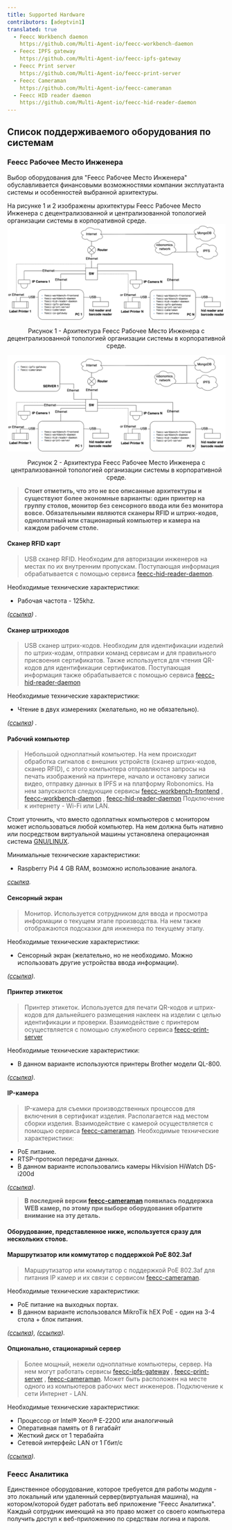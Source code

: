 ```yaml
---
title: Supported Hardware
contributors: [adeptvin1]
translated: true
  - Feecc Workbench daemon
    https://github.com/Multi-Agent-io/feecc-workbench-daemon
  - Feecc IPFS gateway
    https://github.com/Multi-Agent-io/feecc-ipfs-gateway
  - Feecc Print server
    https://github.com/Multi-Agent-io/feecc-print-server
  - Feecc Cameraman
    https://github.com/Multi-Agent-io/feecc-cameraman
  - Feecc HID reader daemon
    https://github.com/Multi-Agent-io/feecc-hid-reader-daemon
---
```


## Список поддерживаемого оборудования по системам

### Feecc Рабочее Место Инженера

Выбор оборудования для "Feecc Рабочее Место Инженера" обуславливается финансовыми возможностями компании эксплуатанта
системы и особенностей выбранной архитектуры.

На рисунке 1 и 2 изображены архитектуры Feecc Рабочее Место Инженера с децентрализованной и централизованной топологией
организации системы в корпоративной среде.
![architec1](../images/feecc-system-architecture/picture1.png)

<p align="center">
Рисунок 1 - Архитектура Feecc Рабочее Место Инженера с децентрализованной топологией организации системы в корпоративной среде.
</p>

![architec2](../images/feecc-system-architecture/picture2.png)

<p align="center">
Рисунок 2 - Архитектура Feecc Рабочее Место Инженера с централизованной топологией организации системы в корпоративной среде.
</p>

> **Стоит отметить, что это не все описанные архитектуры и существуют более экономные варианты: один принтер на группу
столов, монитор без сенсорного ввода или без монитора вовсе. Обязательными являются сканеры RFID и штрих-кодов,
одноплатный или стационарный компьютер и камера на каждом рабочем столе.**

#### **Сканер RFID карт**

> USB сканер RFID. Необходим для авторизации инженеров на местах по их внутренним пропускам. Поступающая информация
> обрабатывается с помощью сервиса [feecc-hid-reader-daemon](https://github.com/Multi-Agent-io/feecc-hid-reader-daemon).

Необходимые технические характеристики:

- Рабочая частота - 125khz.

*([ссылка](https://aliexpress.ru/item/1005003579675742.html?spm=a2g2w.productlist.0.0.190ad16cWCptVr&sku_id=12000026804509353))
.*

#### **Сканер штрихкодов**

> USB сканер штрих-кодов. Необходим для идентификации изделий по штрих-кодам, отправки команд сервисам и для правильного
> присвоения сертификатов. Также используется для чтения QR-кодов для идентификации сертификатов. Поступающая информация
> также обрабатывается с помощью
> сервиса [feecc-hid-reader-daemon](https://github.com/Multi-Agent-io/feecc-hid-reader-daemon)

Необходимые технические характеристики:

- Чтение в двух измерениях (желательно, но не обязательно).

*([ссылка](https://aliexpress.ru/item/32902727438.html?spm=a2g2w.productlist.0.0.263d68c5fTwi8J&sku_id=10000009784771593))
.*

#### **Рабочий компьютер**

> Небольшой одноплатный компьютер. На нем происходит обработка сигналов с внешних устройств (сканер штрих-кодов, сканер
> RFID), с этого компьютера отправляются запросы на печать изображений на принтере, начало и остановку записи видео,
> отправку данных в IPFS и на платформу Robonomics. На нем запускаются следующие
> сервисы [feecc-workbench-frontend](https://github.com/Multi-Agent-io/feecc-workbench-frontend)
> , [feecc-workbench-daemon](https://github.com/Multi-Agent-io/feecc-workbench-daemon)
> , [feecc-hid-reader-daemon](https://github.com/Multi-Agent-io/feecc-hid-reader-daemon)
> Подключение к интернету - Wi-Fi или LAN.

Стоит уточнить, что вместо одоплатных компьютеров с монитором может использоваться любой компьютер. На нем должна быть
нативно или посредством виртуальной машины установлена операционная система [GNU/LINUX](https://www.gnu.org/).

Минимальные технические характеристики:

- Raspberry Pi4 4 GB RAM, возможно использование аналога.

*[ссылка](https://www.cytron.io/p-raspberry-pi-4-model-b-4gb).*

#### **Сенсорный экран**

> Монитор. Используется сотрудником для ввода и просмотра информации о текущем этапе производства. На нем также
> отображаются подсказки для инженера по текущему этапу.

Необходимые технические характеристики:

- Сенсорный экран (желательно, но не необходимо. Можно использовать другие устройства ввода информации).

*([ссылка](https://www.asus.com/Displays-Desktops/Monitors/Touch/VT168H/)).*

#### **Принтер этикеток**

> Принтер этикеток. Используется для печати QR-кодов и штрих-кодов для дальнейшего размещения наклеек на изделии с целью
> идентификации и проверки. Взаимодействие с принтером осуществляется с помощью служебного
> сервиса [feecc-print-server](https://github.com/Multi-Agent-io/feecc-print-server)

Необходимые технические характеристики:

- В данном варианте используются принтеры Brother модели QL-800.

*([ссылка](https://www.brother-usa.com/products/ql800)).*

#### **IP-камера**

> IP-камера для съемки производственных процессов для включения в сертификат изделия. Располагается над местом сборки
> изделия.
> Взаимодействие с камерой осуществляется с помощью
> сервиса [feecc-cameraman](https://github.com/Multi-Agent-io/feecc-cameraman).
> Необходимые технические характеристики:

- PoE питание.
- RTSP-протокол передачи данных.
- В данном варианте использовались камеры Hikvision HiWatch DS-i200d

*([ссылка](https://www.hi-watch.eu/en-us/product/1986/ip-camera/bullet-camera/2-0-mp-ir-network-bullet-camera)).*
> **В последней версии [feecc-cameraman](https://github.com/Multi-Agent-io/feecc-cameraman) появилась поддержка WEB
камер, по этому при выборе оборудования обратите внимание на эту деталь.**

#### **Оборудование, представленное ниже, используется сразу для нескольких столов.**

#### **Маршрутизатор или коммутатор с поддержкой PoE 802.3af**

> Маршрутизатор или коммутатор с поддержкой PoE 802.3af для питания IP камер и их связи с
> сервисом [feecc-cameraman](https://github.com/Multi-Agent-io/feecc-cameraman).

Необходимые технические характеристики:

- PoE питание на выходных портах.
- В данном варианте использовался MikroTik hEX PoE - один на 3-4 стола + блок питания.

*([ссылка](https://mikrotik.com/product/RB960PGS)), ([ссылка](https://mikrotik.com/product/48POW)).*

#### **Опционально, стационарный сервер**

> Более мощный, нежели одноплатные компьютеры, сервер. На нем могут работать
> сервисы [feecc-ipfs-gateway](https://github.com/Multi-Agent-io/feecc-ipfs-gateway)
> , [feecc-print-server](https://github.com/Multi-Agent-io/feecc-print-server)
> , [feecc-cameraman](https://github.com/Multi-Agent-io/feecc-cameraman). Может быть расположен
> на месте одного из компьютеров рабочих мест инженеров. Подключение к сети Интернет - LAN.

Необходимые технические характеристики:

- Процессор от Intel® Xeon® E-2200 или аналогичный
- Оперативная память от 8 гигабайт
- Жесткий диск от 1 терабайта
- Сетевой интерфейс LAN от 1 Гбит/с

*([ссылка](https://www.dell.com/en-us/shop/cty/pdp/spd/poweredge-r240/pe_r240_tm_vi_vp_sb)).*

### Feecc Аналитика

Единственное оборудование, которое требуется для работы модуля - это локальный или удаленный сервер(виртуальная машина),
на котором/которой будет работать веб приложение "Feecc Аналитика". Каждый сотрудник имеющий на это право может со
своего компьютера получить доступ к веб-приложению по средствам логина и пароля.